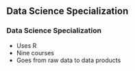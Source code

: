 ## Data Science Specialization 
### Data Science Specialization 

* Uses R 
* Nine courses 
* Goes from raw data to data products